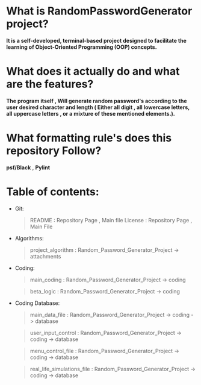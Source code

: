 # What is RandomPasswordGenerator project?
**It is a self-developed, terminal-based project designed to facilitate the learning of Object-Oriented Programming (OOP) concepts.**

# What does it actually do and what are the features?
**The program itself , Will generate random password's according to the user desired character and length ( Either all digit , all lowercase letters, all uppercase letters ,  or a mixture of these mentioned elements.).**

# What formatting rule's does this repository Follow?
**psf/Black** , **Pylint**


# Table of contents:
- Git:
    > README : Repository Page , Main file
    > License : Repository Page , Main File


- Algorithms:
    > project_algorithm : Random_Password_Generator_Project -> attachments

    
- Coding:
    > main_coding : Random_Password_Generator_Project -> coding
    
    > beta_logic : Random_Password_Generator_Project -> coding

    
- Coding Database:
    > main_data_file : Random_Password_Generator_Project -> coding -> database
    
    > user_input_control : Random_Password_Generator_Project -> coding -> database
    
    > menu_control_file : Random_Password_Generator_Project -> coding -> database
    
    > real_life_simulations_file : Random_Password_Generator_Project -> coding -> database

